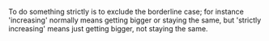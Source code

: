 To do something strictly is to exclude the borderline case; for instance
'increasing' normally means getting bigger or staying the same, but
'strictly increasing' means just getting bigger, not staying the same.
